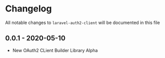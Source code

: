 # Changelog

All notable changes to `laravel-auth2-client` will be documented in this file

## 0.0.1 - 2020-05-10

- New OAuth2 CLient Builder Library Alpha
